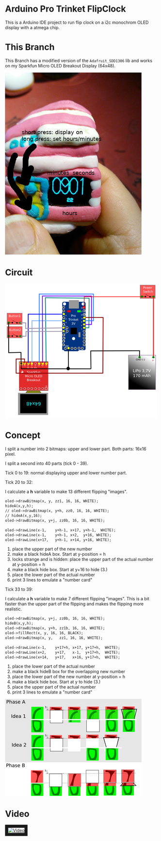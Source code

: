 # Arduino Pro Trinket FlipClock

This is a Arduino IDE project to run flip clock on a i2c monochrom OLED display with a atmega chip.

# This Branch

This Branch has a modified version of the `Adafruit_SDD1306` lib and works
on my Sparkfun Micro OLED Breakout Display (64x48).

![small Watch with Flip-Numbers with Sparkfun Micro OLED Breakout Display 64x48](img/picture.jpg)

# Circuit

![circuit SPI Adafruit PRO Trinket and SPI Sparkfun Micro OLED Breakout Display](img/circuit.png)

# Concept

I split a number into 2 bitmaps: upper and lower part. Both parts: 16x16 pixel.

I split a second into 40 parts (tick 0 - 39).

Tick 0 to 19: normal displaying upper and lower number part.

Tick 20 to 32:

I calculate a **h** variable to make 13 different flipping "images".

    oled->drawBitmap(x, y, zz1, 16, 16, WHITE);
    hideA(x,y,h);
    // oled->drawBitmap(x, y+h, zz0, 16, 16, WHITE);
    // hideA(x,y,16);
    oled->drawBitmap(x, y+j, zz0b, 16, 16, WHITE);
    
    oled->drawLine(x-1,    y+h-1, x+17, y+h-1,  WHITE);
    oled->drawLine(x-1,    y+h-1, x+2,  y+16, WHITE);
    oled->drawLine(x+17,   y+h-1, x+14, y+16, WHITE);
      
1.  place the upper part of the new number
2.  make a black hideA box. Start at y-position = h
3.  locks strange and is hidden: place the upper part of the actual number at y-position = h
4.  make a black hide box. Start at y+16 to hide (3.)
5.  place the lower part of the actual number
6.  print 3 lines to emulate a "number card"

Tick 33 to 39:

I calculate a **h** variable to make 7 different flipping "images". This is a bit faster
than the upper part of the flipping and makes the flipping more realistic.

    oled->drawBitmap(x, y+j, zz0b, 16, 16, WHITE);
    hideB(x,y,h);
    oled->drawBitmap(x, y+h, zz1b, 16, 16, WHITE);
    oled->fillRect(x, y, 16, 16, BLACK);
    oled->drawBitmap(x, y,   zz1, 16, 16, WHITE);
    
    oled->drawLine(x-1,    y+17+h, x+17, y+17+h,  WHITE);
    oled->drawLine(x+2,    y+17,   x-1,  y+17+h,  WHITE);
    oled->drawLine(x+14,   y+17,   x+16, y+17+h,  WHITE);
    
1.  place the lower part of the actual number
2.  make a black hideB box for the overlapping new number
3.  place the lower part of the new number at y-position = h
4.  make a black hide box. Start at y to hide (3.)
5.  place the upper part of the actual number
6.  print 3 lines to emulate a "number card"

![concept Flip Clock](img/concept.png)

# Video

<a href="http://www.youtube.com/watch?feature=player_embedded&v=nSYj3EDvjkI
" target="_blank"><img src="http://img.youtube.com/vi/nSYj3EDvjkI/0.jpg" 
alt="Video" width="240" height="180" border="10" /></a>
